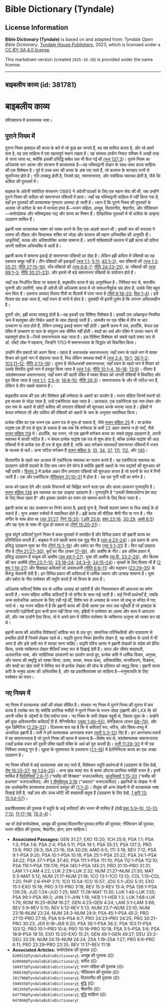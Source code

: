 # Bible Dictionary (Tyndale)

## License Information

**Bible Dictionary (Tyndale)** is based on and adapted from: _Tyndale Open Bible Dictionary_, [Tyndale House Publishers](https://tyndaleopenresources.com/), 2023, which is licensed under a [CC BY-SA 4.0 license](https://creativecommons.org/licenses/by-sa/4.0/legalcode.en).

This markdown version (created `2025-10-20`) is provided under the same license.



--------------------------------

## बाइबलीय काव्य (id: 381781)

बाइबलीय काव्य
=============

पवित्रशास्त्र में काव्यात्मक भाषा।

पुराने नियम में
---------------

पुराना नियम इस्राएल की काव्य के बारे में जो कुछ हम जानते हैं, वह सब शामिल करता है, और जो हमारे पास है, वह उस साहित्य में एक महत्वपूर्ण स्थान रखता है। यह संभवतः प्राचीन निकट पश्चिम में अच्छी तरह से जाना जाता था, क्योंकि इसकी प्रसिद्धि बाबेल तक भी फैल गई थी ([भज 137:3](https://ref.ly/Ps137:3))। पुराने नियम का अधिकांश भाग आत्मा और संरचना में काव्यात्मक है—यह भविष्यद्वानी लेखन के साथ\-साथ काव्य साहित्य की एक विशेषता है। पूर्व में उच्च स्तर की काव्य के अंश पाए जाते हैं, जो कल्पना के शानदार रत्नों से सुसज्जित होते हैं। गति लयबद्ध होती है, जिसमें छंद, समानान्तरता, और स्त्रोफिक व्यवस्था होती है, जैसे कि कविता की पुस्तकों में।

बाइबल के अंग्रेजी संशोधित संस्करण (1881\) ने अंग्रेजी पाठकों के लिए एक महान सेवा की थी, जब उन्होंने पुराने नियम की कविता को समानान्तर पंक्तियों में छापा। जहाँ यह भविष्यद्वानी साहित्य में नहीं किया गया है, वहाँ इन पुस्तकों की काव्यात्मक गुणवत्ता अस्पष्ट हो जाती है। ध्यान दें कि पुराने नियम की पुस्तकों के अलावा जो कविता के रूप में मान्यता प्राप्त हैं—भजन संहिता, अय्यूब, विलापगीत, श्रेष्ठगीत, और नीतिवचन—सभोपदेशक और भविष्यद्वक्ता गद्य और काव्य का मिश्रण हैं। ऐतिहासिक पुस्तकों में भी कविता के उत्कृष्ट उदाहरण शामिल हैं।

इब्रानी भाषा काव्यात्मक भाषण को व्यक्त करने के लिए एक आदर्श साधन थी। इसकी रूप की सरलता ने भावना की तीव्रता और चित्रात्मक शक्ति को जोड़ा और कल्पना की महान अभिव्यक्ति की अनुमति दी। आकृतियाँ, रूपक और अतिशयोक्ति अत्यंत सामान्य हैं। अपनी शक्तिशाली कल्पना में इब्री काव्य की प्रतिभा अपनी सर्वोत्तम अभिव्यक्ति में आती है।

इब्रानी काव्य में सामान्य इकाई दो समानान्तर पंक्तियों का दोहा है। लेकिन इब्री कविता में पंक्तियों का यह एकमात्र समूह नहीं है। तीन पंक्तियों की इकाइयाँ ([भज 1:1](https://ref.ly/Ps1:1); [5:11](https://ref.ly/Ps5:11); [45:1–2](https://ref.ly/Ps45:1-Ps45:2)), चार पंक्तियों की ([भज 1:3](https://ref.ly/Ps1:3); [55:21](https://ref.ly/Ps55:21); [नीति 27:15–16](https://ref.ly/Prov27:15-Prov27:16)), पाँच पंक्तियों की ([भज 6:6–7](https://ref.ly/Ps6:6-Ps6:7); [नीति 24:23–25](https://ref.ly/Prov24:23-Prov24:25)), छ: पंक्तियों की ([भज 99:1–3](https://ref.ly/Ps99:1-Ps99:3); [नीति 30:21–23](https://ref.ly/Prov30:21-Prov30:23)), और इससे भी बड़े समानान्तर पंक्तियों के संयोजन होते हैं। 

जहाँ तक निर्धारित किया जा सकता है, बाइबलीय काव्य में छंद अनुपस्थित है। निश्चित रूप से, शास्त्रीय यूनानी और लातीनी, साथ ही अंग्रेजी की अधिकांश काव्य में जो सावधानीपूर्वक छंद होता है, उसके लिए बहुत कम चिंता है। एकमात्र अपवाद विलाप गीतों या विलापों में पाया जाता है ([यिर्म 9:18–20](https://ref.ly/Jer9:18-Jer9:20); [विल 1–4](https://ref.ly/Lam1:1-Lam4:22))। इसे विलाप छंद कहा जाता है, जहाँ वचन दो भागों में होता है। तुकबंदी भी इतनी दुर्लभ है कि लगभग अस्तित्वहीन है।

दूसरी ओर, इब्री काव्य लयबद्ध होती है—यह इसकी एक विशिष्ट विशेषता है। इसकी लय अपेक्षाकृत नियमित क्रम में बलयुक्त और निर्बल अक्षरों के साथ दोहराई जाती है। आमतौर पर एक पंक्ति में तीन या चार उच्चारण या ताल होते हैं, लेकिन लयबद्ध इकाई समान नहीं होती। इब्रानी काव्य में लय, हालाँकि, केवल एक पंक्ति में उच्चारण या ताल के संतुलन तक सीमित नहीं होती। शब्दों का अर्थ और पंक्ति में उनका स्थान भी महत्वपूर्ण होता है—जिसे समानान्तरता कहा जाता है। इस विशिष्ट विशेषता को सबसे पहले स्पष्ट रूप से डॉ. रॉबर्ट लोथ ने पहचाना, जिन्होंने 1753 में समानान्तरता के सिद्धांत को विकसित किया।

उन्होंने तीन प्रकारों को अलग किया। पहला है *समानार्थक समानान्तरता,* जहाँ वचन के पहले भाग में व्यक्त विचार को दूसरे भाग में दोहराया जाता है, भिन्न लेकिन समकक्ष शब्दों में ([भज 2:4](https://ref.ly/Ps2:4); [19:1](https://ref.ly/Ps19:1); [36:1–2](https://ref.ly/Ps36:1-Ps36:2); [103:11–12](https://ref.ly/Ps103:11-Ps103:12); [नीति 3:13–18](https://ref.ly/Prov3:13-Prov3:18))। दूसरा है *विरोधाभासी समानान्तरता,* जहाँ वचन के पहले भाग में विचार को उसके विपरीत दूसरे भाग में प्रस्तुत किया जाता है ([भज 1:6](https://ref.ly/Ps1:6); [नीति 10:1–4, 16–18](https://ref.ly/Prov10:1-Prov10:4,Prov10:16-Prov10:18); [13:9](https://ref.ly/Prov13:9))। तीसरा है *संश्लेषणात्मक समानान्तरता,* जहाँ वचन की पहली पंक्ति में व्यक्त विचार को अगली पंक्तियों में विकसित और पूरा किया जाता है ([भज 1:1](https://ref.ly/Ps1:1); [3:5–6](https://ref.ly/Ps3:5-Ps3:6); [18:8–10](https://ref.ly/Ps18:8-Ps18:10); [नीति 26:3](https://ref.ly/Prov26:3))। समानान्तरता के और भी जटिल रूप हैं, लेकिन ये तीन सबसे सामान्य हैं।

बाइबलीय काव्य की एक और विशेषता इब्री वर्णमाला के अक्षरों का उपयोग है। भजन संहिता जिनमें वचनों को इस माध्यम से जोड़ा जाता है, उन्हें एक्रोस्टिक कहा जाता है। आजकल, एक एक्रोस्टिक एक नाम लेकर और उस नाम के अक्षरों से छोटी कविता की लगातार पंक्तियों की शुरुआत करके बनाया जाता है। इब्रियों ने केवल वर्णमाला ली और कविता की पंक्तियों को अक्षरों के क्रम के अनुसार व्यवस्थित किया।

प्रत्येक पंक्ति का एक भजन एक अलग पत्र से शुरू हो सकता है, जैसे [भजन संहिता 25](https://ref.ly/Ps25:1-Ps25:22) में। या प्रत्येक पद्यांश एक ही पत्र से शुरू हो सकता है जब तक कि वर्णमाला के सभी 22 अक्षर समाप्त न हो जाएँ, जैसे [भजन संहिता 119](https://ref.ly/Ps119:1-Ps119:176) में। हालाँकि, यह भजन, जो एक इब्रानी वर्णक्रम काव्य का सबसे प्रमुख उदाहरण है, अपनी व्यवस्था में काफी जटिल है। न केवल प्रत्येक पद्यांश एक पत्र से शुरू होता है, बल्कि प्रत्येक पद्यांश की आठ पंक्तियों में से प्रत्येक एक ही पत्र से शुरू होती है, ताकि आठ वर्णक्रम व्यवस्थाएँ समानान्तर पंक्तियों में भजन के माध्यम से चलें। अन्य जटिल वर्णक्रम हैं [भजन संहिता 9](https://ref.ly/Ps9:1-Ps9:20), [10](https://ref.ly/Ps10:1-Ps10:18), [34](https://ref.ly/Ps34:1-Ps34:22), [37](https://ref.ly/Ps37:1-Ps37:40), [111](https://ref.ly/Ps111:1-Ps111:10), [112](https://ref.ly/Ps112:1-Ps112:10), और [145](https://ref.ly/Ps145:1-Ps145:21)।

विलापगीत के पहले चार अध्याय भी एक्रॉस्टिक व्यवस्था का पालन करते हैं। यह एक्रॉस्टिक व्यवस्था का उदाहरण अंग्रेजी पाठकों के लिए कम ध्यान देने योग्य है क्योंकि इब्रानी अक्षरों के नाम पद्यांशों की शुरुआत को नहीं दर्शाते। [विलाप 3](https://ref.ly/Lam3:1-Lam3:66) में प्रत्येक अक्षर तीन लगातार पंक्तियों की शुरुआत करता है जो वचनों के रूप में गिनी जाती हैं। एक और एक्रॉस्टिक [नीतिवचन 31:10–31](https://ref.ly/Prov31:10-Prov31:31) में होता है। यह एक गुणी स्त्री का वर्णन है।

काव्य को एकता देने और उसके विभाजनों को चिह्नित करने वाला एक और काव्य उपकरण पुनरावृत्ति है। [भजन संहिता 136](https://ref.ly/Ps136:1-Ps136:26) इस व्यवस्था का एक उत्कृष्ट उदाहरण है। पुनरावृत्ति है "उनकी विश्वासयोग्य प्रेम सदा के लिए स्थिर रहता है" और इसका उपयोग हर वचन को समाप्त करने के लिए किया जाता है।

इब्रानी काव्य का छंद उच्चारण पर निर्भर करता है; इकाई युग्म है, जिसमें सदस्य समान या भिन्न लंबाई के हो सकते हैं। युग्म अक्सर स्त्रोफों में व्यवस्थित होते हैं। इब्री काव्य की मौलिक श्रेणी गीत या गान है। गीत संगीत के साथ होता था ([उत 31:27](https://ref.ly/Gen31:27); [निर्ग 15:20](https://ref.ly/Exod15:20); [1 इति 25:6](https://ref.ly/1Chr25:6); [यशा 23:16](https://ref.ly/Isa23:16); [30:29](https://ref.ly/Isa30:29); [आमो 6:5](https://ref.ly/Amos6:5)) और यह नृत्य के साथ भी जुड़ा हो सकता था ([निर्ग 15:20–21](https://ref.ly/Exod15:20-Exod15:21))।

कुछ संपूर्ण कविताएँ पुराने नियम में कथा पुस्तकों में समाहित हैं और विभिन्न प्रकार की इब्रानी काव्य का प्रतिनिधित्व करती हैं। बाइबल में दर्ज पहली काव्य एक युद्ध गीत है ([उत 4:23–24](https://ref.ly/Gen4:23-Gen4:24))। इस प्रकार के अन्य प्रसिद्ध उदाहरण मूसा का गीत ([निर्ग 15:1–18](https://ref.ly/Exod15:1-Exod15:18)) और दबोरा का गीत ([न्या 5:1–31](https://ref.ly/Judg5:1-Judg5:31)) हैं। फिर वहाँ उपहास गीत है ([गिन 21:27–30](https://ref.ly/Num21:27-Num21:30)), कुएँ का गीत (वचन [17–18](https://ref.ly/Num21:17-Num21:18)), और आशीष के गीत। इस अंतिम प्रकार में, प्रसिद्ध उदाहरण हैं याकूब की आशीष ([उत 49:1–27](https://ref.ly/Gen49:1-Gen49:27)), मूसा की आशीष ([व्य.वि. 33:2–29](https://ref.ly/Deut33:2-Deut33:29)), और बिलाम की चार आशीषें ([गिन 23:7–10](https://ref.ly/Num23:7-Num23:10); [23:18–24](https://ref.ly/Num23:18-Num23:24); [24:3–9](https://ref.ly/Num24:3-Num24:9); [24:15–24](https://ref.ly/Num24:15-Num24:24))। मृतकों के लिए विलाप भी हैं ([2 शमू 1:19–27](https://ref.ly/2Sam1:19-2Sam1:27)) और शिक्षाप्रद कविताएँ जो असावधानी ([नीति 6:6–11](https://ref.ly/Prov6:6-Prov6:11)) और मद्यपान ([23:29–35](https://ref.ly/Prov23:29-Prov23:35)) के विरुद्ध चेतावनी देती हैं। इन विभिन्न प्रकार की कविताओं में धार्मिक भावना और उत्साह सामान्य है। मूसा और दबोरा के गीत परमेश्वर की स्तुति करते हैं जो विजय के दाता हैं।

अधिकांश कविताएँ विशेष रूप से धार्मिक उत्साह को दर्शाती हैं और निवासस्थान की आराधना का वर्णन करती हैं। भजन संहिता धार्मिक कविताएँ हैं जो संगीत के साथ गाई जाती हैं। कई निजी प्रार्थनाएँ हैं, जबकि अन्य सार्वजनिक आराधना के लिए रची गई थीं, विशेष रूप से धन्यवाद के भजन जो तम्बू या मन्दिर में गाए जाते थे। यह भजन संहिता में है कि इब्रानी काव्य की ऊँची आत्मा एक स्तर तक पहुँचती है जो इस्राएल के अन्यजाति पड़ोसियों द्वारा कभी प्राप्त नहीं किया गया; इब्रियों ने परमेश्वर का आत्मा और सत्य में आराधना की, और जब उन्होंने ऐसा किया, तो वे अपने प्राण में जीवित परमेश्वर के व्यक्तिगत अनुभव को व्यक्त कर रहे थे।

इब्रानी काव्य की आंतरिक विशेषताएँ आंशिक रूप से उस युग, सामाजिक परिस्थितियों और वातावरण से प्रभावित होती हैं जिसमें लेखक रहते थे। यद्यपि पुराना नियम ईश्वरीय लेखन है, यह साहित्य के दायरे में भी आता है और इसे उसी रूप में सराहा जाना चाहिए। यद्यपि पवित्र आत्मा ने इब्रानी लेखकों के संदेश को प्रेरित किया, उनके व्यक्तिगत लेखन शैलियाँ स्पष्ट रूप से दिखाई देती हैं। सरल और जीवंत शब्दावली, अलंकारिक भाषा, और साहित्यिक उपकरणों का उपयोग करते हुए, प्रत्येक कवि ने धार्मिक विचार, अनुभव, और भावना की समृद्धि को व्यक्त किया; उपमा, रूपक, रूपक कथा, अतिशयोक्ति, मानवीकरण, विडंबना, और शब्दों का खेल सभी ने विभिन्न रूप से प्रत्येक लेखक की सोच के प्रतिरूप को समृद्ध किया। इब्रानी काव्य कवि के मनुष्य आत्मा की अभिव्यक्ति है, और यह प्रकाशितवाक्य का साहित्य है—मनुष्यजाति के लिए परमेश्वर का वचन।

नए नियम में
-----------

नए नियम में काव्यात्मक अंशों की संख्या सीमित है। संभवतः नए नियम में पुराने नियम की तुलना में कम काव्य है (सापेक्ष रूप से) क्योंकि प्रारंभिक मसीहों ने पुराने नियम के भजन\-संग्रह (इब्रानी और LXX में) को अपनी भक्ति के उद्देश्यों के लिए पर्याप्त पाया। नए नियम के सभी लेखक यहूदी थे, सिवाय लूका के। उन्होंने हमें कुछ अविस्मरणीय कविताएँ दी हैं: मैग्निफिकैट ([लूका 1:46–55](https://ref.ly/Luke1:46-Luke1:55)), बेनेडिक्टस (वचन [68–79](https://ref.ly/Luke1:68-Luke1:79)), और नुक डिमिटिस ([2:29–32](https://ref.ly/Luke2:29-Luke2:32))। दिलचस्प बात यह है कि ये कविताएँ रूप, चरित्र, और विषय\-वस्तु में अत्यधिक इब्रानी हैं। मत्ती ने हमें काव्यात्मक आनन्दमय वचन ([मत्ती 5:3–12](https://ref.ly/Matt5:3-Matt5:12)) दिए हैं। इन आनन्दमय वचनों में वह समानान्तरता है जो पुराने नियम की काव्य में सामान्य है—विशेष रूप से, संश्लेषणात्मक समानान्तरता (जहाँ प्रत्येक वचन की दूसरी पंक्ति पहली पंक्ति के अर्थ को पूरा करती है)। [मत्ती 11:28–30](https://ref.ly/Matt11:28-Matt11:30) में भी एक निश्चित लयबद्ध गुण है। यूहन्ना के सुसमाचार के प्रस्तावना ([1:1–18](https://ref.ly/John1:1-John1:18)) में हेलेनिस्टिक काव्य का एक अच्छा उदाहरण है। 

नए नियम पत्रियों में कई काव्यात्मक अंश पाए जाते हैं, विशेषकर स्तुति प्रार्थनाओं में (उदाहरण के लिए देखें, [रोम 16:25–27](https://ref.ly/Rom16:25-Rom16:27); [यहू 1:24–25](https://ref.ly/Jude1:24-Jude1:25))। अन्य खंड स्पष्ट रूप से काव्य और/या प्रारंभिक मसीही भजन हैं। इनमें शामिल हैं [फिलिप्पियों 2:6–11](https://ref.ly/Phil2:6-Phil2:11) (“मसीह की विनम्रता” भजन/कविता); [कुलुस्सियों 1:15–20](https://ref.ly/Col1:15-Col1:20) (“मसीह की प्रधानता” भजन/कविता); और [1 तीमुथियुस 3:16](https://ref.ly/1Tim3:16) (“अवतार” भजन/कविता)। इब्रानियों के लेखक ने भी एक उल्लेखनीय काव्यात्मक प्रस्तावना प्रस्तुत की ([1:1–3](https://ref.ly/Heb1:1-Heb1:3))। पौलुस की अन्य लेखनी में भी काव्यात्मक भाषा दिखाई देती है, जहाँ लय और उच्च कोटि की शब्दावली प्रमुख हैं (उदाहरण के लिए देखें, [1 कुरि 13](https://ref.ly/1Cor13:1-1Cor13:13); [15:54–57](https://ref.ly/1Cor15:54-1Cor15:57))।

प्रकाशितवाक्य की पुस्तक में स्तुति के कई कविताएँ और भजन भी शामिल हैं (देखें [प्रका 5:9–10, 12–13](https://ref.ly/Rev5:9-Rev5:10,Rev5:12-Rev5:13); [7:12](https://ref.ly/Rev7:12); [11:17–18](https://ref.ly/Rev11:17-Rev11:18); [15:3–4](https://ref.ly/Rev15:3-Rev15:4))।

*यह भी देखें* सभोपदेशक, अय्यूब की पुस्तक;विलापगीत पुस्तक;संगीत की पुस्तक; नीतिवचन की पुस्तक; भजन संहिता की पुस्तक; श्रेष्ठगीत; ज्ञान; ज्ञान साहित्य I

* **Associated Passages:** GEN 31:27; EXO 15:20; 1CH 25:6; PSA 1:1; PSA 1:3; PSA 1:6; PSA 2:4; PSA 5:11; PSA 19:1; PSA 55:21; PSA 137:3; PRO 13:9; PRO 26:3; ISA 23:16; ISA 30:29; AMO 6:5; 1TI 3:16; REV 7:12; PSA 9:1–PSA 9:20; PSA 10:1–PSA 10:18; PSA 25:1–PSA 25:22; PSA 34:1–PSA 34:22; PSA 37:1–PSA 37:40; PSA 111:1–PSA 111:10; PSA 112:1–PSA 112:10; PSA 119:1–PSA 119:176; PSA 145:1–PSA 145:21; PRO 31:10–PRO 31:31; LAM 1:1–LAM 4:22; LUK 2:29–LUK 2:32; NUM 21:27–NUM 21:30; MAT 5:3–MAT 5:12; NUM 21:17–NUM 21:18; 1CO 13:1–1CO 13:13; COL 1:15–COL 1:20; PHP 2:6–PHP 2:11; 1CO 15:54–1CO 15:57; JDG 5:1–JDG 5:31; EXO 15:1–EXO 15:18; PRO 3:13–PRO 3:18; REV 15:3–REV 15:4; PSA 136:1–PSA 136:26; JUD 1:24–JUD 1:25; MAT 11:28–MAT 11:30; LUK 1:46–LUK 1:55; PSA 99:1–PSA 99:3; JHN 1:1–JHN 1:18; HEB 1:1–HEB 1:3; LUK 1:68–LUK 1:79; ROM 16:25–ROM 16:27; GEN 4:23–GEN 4:24; LAM 3:1–LAM 3:66; REV 5:9–REV 5:10; REV 5:12–REV 5:13; NUM 23:7–NUM 23:10; NUM 23:18–NUM 23:24; NUM 24:3–NUM 24:9; PSA 45:1–PSA 45:2; PRO 27:15–PRO 27:16; PSA 6:6–PSA 6:7; PRO 24:23–PRO 24:25; PRO 30:21–PRO 30:23; JER 9:18–JER 9:20; PSA 36:1–PSA 36:2; PSA 103:11–PSA 103:12; PRO 10:1–PRO 10:4; PRO 10:16–PRO 10:18; PSA 3:5–PSA 3:6; PSA 18:8–PSA 18:10; EXO 15:20–EXO 15:21; GEN 49:1–GEN 49:27; DEU 33:2–DEU 33:29; NUM 24:15–NUM 24:24; 2SA 1:19–2SA 1:27; PRO 6:6–PRO 6:11; PRO 23:29–PRO 23:35; REV 11:17–REV 11:18
* **Associated Articles:** सभोपदेशक की पुस्तक (ID: `620652@TyndaleBibleDictionary`); अय्यूब की पुस्तक (ID: `620688@TyndaleBibleDictionary`); संगीत (ID: `184973@TyndaleBibleDictionary`); भजन संहिता की पुस्तक (ID: `368634@TyndaleBibleDictionary`); नीतिवचन की पुस्तक (ID: `381790@TyndaleBibleDictionary`); विलापगीत की पुस्तक (ID: `594655@TyndaleBibleDictionary`); बुद्धि (ID: `381265@TyndaleBibleDictionary`); श्रेष्ठगीत (ID: `647796@TyndaleBibleDictionary`); बुद्धि साहित्य (ID: `647804@TyndaleBibleDictionary`)

